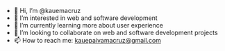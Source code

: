 - 👋 Hi, I’m @kauemacruz
- 👀 I’m interested in web and software development
- 🌱 I’m currently learning more about user experience
- 💞️ I’m looking to collaborate on web and software development projects
- 📫 How to reach me: kauepaivamacruz@gmail.com

<!---
kauemacruz/kauemacruz is a ✨ special ✨ repository because its `README.md` (this file) appears on your GitHub profile.
You can click the Preview link to take a look at your changes.
--->
